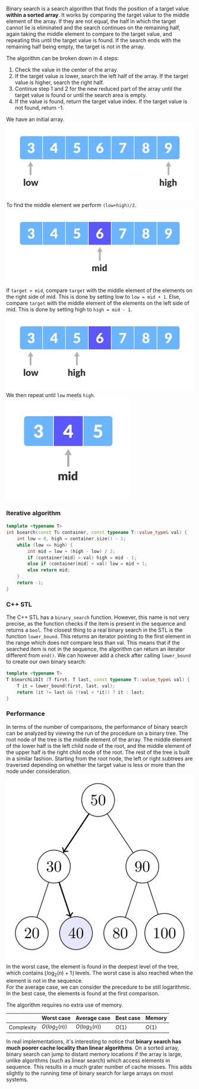 Binary search is a search algorithm that finds the position of a target value **within a sorted array**. It works by comparing the target value to the middle element of the array. If they are not equal, the half in which the target cannot lie is eliminated and the search continues on the remaining half, again taking the middle element to compare to the target value, and repeating this until the target value is found. If the search ends with the remaining half being empty, the target is not in the array.

The algorithm can be broken down in 4 steps:

1.  Check the value in the center of the array.
2.  If the target value is lower, search the left half of the array. If the target value is higher, search the right half.
3.  Continue step 1 and 2 for the new reduced part of the array until the target value is found or until the search area is empty.
4.  If the value is found, return the target value index. If the target value is not found, return -1.

We have an initial array.  
![6416e5c5c051fd870e3e9319afbd61c9.png](../_resources/6416e5c5c051fd870e3e9319afbd61c9.png)  
To find the middle element we perform `(low+high)/2`.  
![8155d4bf7012b139a3edc4af52a7d6b7.png](../_resources/8155d4bf7012b139a3edc4af52a7d6b7.png)  
If `target > mid`, compare `target` with the middle element of the elements on the right side of mid. This is done by setting low to `low = mid + 1`. Else, compare `target` with the middle element of the elements on the left side of mid. This is done by setting high to `high = mid - 1`.  
![00b9ed7a6ad7e94e91ca18d23fb0d303.png](../_resources/00b9ed7a6ad7e94e91ca18d23fb0d303.png)  
We then repeat until `low` meets `high`.  
![be63f620eddb6d89da48d573739cc6b3.png](../_resources/be63f620eddb6d89da48d573739cc6b3.png)

### Iterative algorithm

```C++
template <typename T>
int bsearch(const T& container, const typename T::value_type& val) {
    int low = 0, high = container.size() - 1;
    while (low <= high) {
        int mid = low + (high - low) / 2;
        if (container[mid] > val) high = mid - 1;
        else if (container[mid] < val) low = mid + 1;
        else return mid;
    }
    return -1;
}
```

### C++ STL

The C++ STL has a `binary_search` function. However, this name is not very precise, as the function checks if the item is present in the sequence and returns a `bool`. The closest thing to a real binary search in the STL is the function `lower_bound`. This returns an iterator pointing to the first element in the range which does not compare less than val. This means that if the searched item is not in the sequence, the algorithm can return an iterator different from `end()`. We can however add a check after calling `lower_bound` to create our own binary search:

```C++
template <typename T>
T bSearchLibIt (T first, T last, const typename T::value_type& val) {
    T it = lower_bound(first, last, val);
    return (it != last && !(val < *it)) ? it : last;
}
```

### Performance

In terms of the number of comparisons, the performance of binary search can be analyzed by viewing the run of the procedure on a binary tree. The root node of the tree is the middle element of the array. The middle element of the lower half is the left child node of the root, and the middle element of the upper half is the right child node of the root. The rest of the tree is built in a similar fashion. Starting from the root node, the left or right subtrees are traversed depending on whether the target value is less or more than the node under consideration.  
![c7aca7fd1a4309f9fe26cdb52fe0b339.png](../_resources/c7aca7fd1a4309f9fe26cdb52fe0b339.png)  
In the worst case, the element is found in the deepest level of the tree, which contains ${\textstyle \lfloor \log _{2}(n)+1\rfloor }$ levels. The worst case is also reached when the element is not in the sequence.  
For the average case, we can consider the precedure to be still logarithmic.  
In the best case, the elements is found at the first comparison.

The algorithm requires no extra use of memory.

|     | Worst case | Average case | Best case | Memory |
| --- | --- | --- | --- | --- |
| Complexity | $O(log _{2}(n))$ | $O(log _{2}(n))$ | $O(1)$ | $O(1)$ |

In real implementations, it's interesting to notice that **binary search has much poorer cache locality than linear algorithms**. On a sorted array, binary search can jump to distant memory locations if the array is large, unlike algorithms (such as linear search) which access elements in sequence. This results in a much grater number of cache misses. This adds slightly to the running time of binary search for large arrays on most systems.